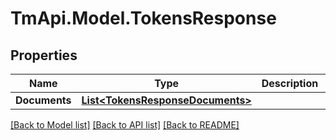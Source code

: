 # TmApi.Model.TokensResponse
## Properties

Name | Type | Description | Notes
------------ | ------------- | ------------- | -------------
**Documents** | [**List&lt;TokensResponseDocuments&gt;**](TokensResponseDocuments.md) |  | [optional] 

[[Back to Model list]](../README.md#documentation-for-models) [[Back to API list]](../README.md#documentation-for-api-endpoints) [[Back to README]](../README.md)

